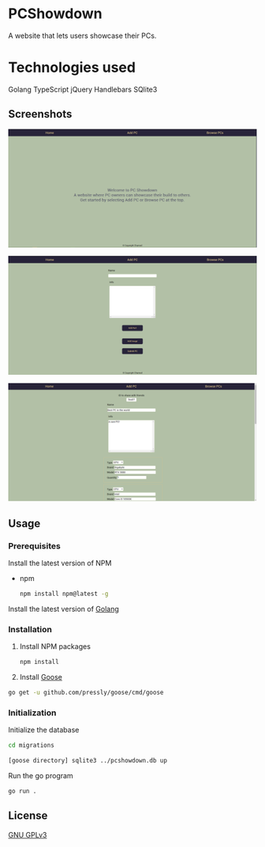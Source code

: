 # PCShowdown
A website that lets users showcase their PCs.

# Technologies used
  Golang
  TypeScript
  jQuery
  Handlebars
  SQlite3


## Screenshots
![Screenshot of the app](./screenshots/screenshot1.PNG)

![Screenshot of the app](./screenshots/screenshot2.PNG)

![Screenshot of the app](./screenshots/screenshot3.PNG)

## Usage

### Prerequisites

Install the latest version of NPM
* npm

  ```sh
  npm install npm@latest -g
  ```
  
 Install the latest version of [Golang](https://golang.org/dl/) 
 
 ### Installation
 
1. Install NPM packages

   ```sh
   npm install
   ```
2. Install [Goose](https://github.com/pressly/goose)

  ```sh
  go get -u github.com/pressly/goose/cmd/goose
  ```

### Initialization

Initialize the database
  ```sh
  cd migrations
  ```
  
  ```sh
  [goose directory] sqlite3 ../pcshowdown.db up
  ```

Run the go program

  ```sh
  go run .
  ```

## License
[GNU GPLv3](https://choosealicense.com/licenses/gpl-3.0/)
